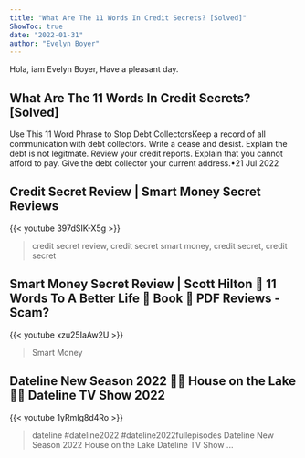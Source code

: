 ```yaml
---
title: "What Are The 11 Words In Credit Secrets? [Solved]"
ShowToc: true 
date: "2022-01-31"
author: "Evelyn Boyer" 
---
```


Hola, iam Evelyn Boyer, Have a pleasant day.
## What Are The 11 Words In Credit Secrets? [Solved]
Use This 11 Word Phrase to Stop Debt CollectorsKeep a record of all communication with debt collectors. 
 Write a cease and desist. 
 Explain the debt is not legitmate. 
 Review your credit reports. 
 Explain that you cannot afford to pay. 
 Give the debt collector your current address.•21 Jul 2022

## Credit Secret Review | Smart Money Secret Reviews
{{< youtube 397dSIK-X5g >}}
>credit secret review, credit secret smart money, credit secret, credit secret 

## Smart Money Secret Review | Scott Hilton 🤳 11 Words To A Better Life 🙇 Book 📙 PDF Reviews - Scam?
{{< youtube xzu25IaAw2U >}}
>Smart Money 

## Dateline New Season 2022 🍏🍏 House on the Lake 🍏🍏 Dateline TV Show 2022
{{< youtube 1yRmIg8d4Ro >}}
>dateline #dateline2022 #dateline2022fullepisodes Dateline New Season 2022 House on the Lake Dateline TV Show ...

